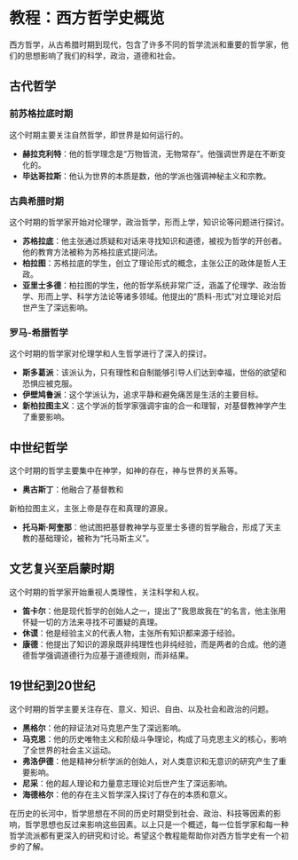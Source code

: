 # 教程：西方哲学史概览

西方哲学，从古希腊时期到现代，包含了许多不同的哲学流派和重要的哲学家，他们的思想影响了我们的科学，政治，道德和社会。

## 古代哲学

### 前苏格拉底时期

这个时期主要关注自然哲学，即世界是如何运行的。

* **赫拉克利特**：他的哲学理念是“万物皆流，无物常存”。他强调世界是在不断变化的。
* **毕达哥拉斯**：他认为世界的本质是数，他的学派也强调神秘主义和宗教。

### 古典希腊时期

这个时期的哲学家开始对伦理学，政治哲学，形而上学，知识论等问题进行探讨。

* **苏格拉底**：他主张通过质疑和对话来寻找知识和道德，被视为哲学的开创者。他的教育方法被称为苏格拉底式提问法。
* **柏拉图**：苏格拉底的学生，创立了理论形式的概念，主张公正的政体是哲人王政。
* **亚里士多德**：柏拉图的学生，他的哲学系统非常广泛，涵盖了伦理学、政治哲学、形而上学、科学方法论等诸多领域。他提出的“质料-形式”对立理论对后世产生了深远影响。

### 罗马-希腊哲学

这个时期的哲学家对伦理学和人生哲学进行了深入的探讨。

* **斯多葛派**：该派认为，只有理性和自制能够引导人们达到幸福，世俗的欲望和恐惧应被克服。
* **伊壁鸠鲁派**：这个学派认为，追求平静和避免痛苦是生活的主要目标。
* **新柏拉图主义**：这个学派的哲学家强调宇宙的合一和理智，对基督教神学产生了重要影响。

## 中世纪哲学

这个时期的哲学主要集中在神学，如神的存在，神与世界的关系等。

* **奥古斯丁**：他融合了基督教和

新柏拉图主义，主张上帝是存在和真理的源泉。
* **托马斯·阿奎那**：他试图把基督教神学与亚里士多德的哲学融合，形成了天主教的基础理论，被称为“托马斯主义”。

## 文艺复兴至启蒙时期

这个时期的哲学家开始重视人类理性，关注科学和人权。

* **笛卡尔**：他是现代哲学的创始人之一，提出了"我思故我在"的名言，他主张用怀疑一切的方法来寻找不可置疑的真理。
* **休谟**：他是经验主义的代表人物，主张所有知识都来源于经验。
* **康德**：他提出了知识的源泉既非纯理性也非纯经验，而是两者的合成。他的道德哲学强调道德行为应基于道德规则，而非结果。

## 19世纪到20世纪

这个时期的哲学主要关注存在、意义、知识、自由、以及社会和政治的问题。

* **黑格尔**：他的辩证法对马克思产生了深远影响。
* **马克思**：他的历史唯物主义和阶级斗争理论，构成了马克思主义的核心，影响了全世界的社会主义运动。
* **弗洛伊德**：他是精神分析学派的创始人，对人类意识和无意识的研究产生了重要影响。
* **尼采**：他的超人理论和力量意志理论对后世产生了深远影响。
* **海德格尔**：他的存在主义哲学深入探讨了存在的本质和意义。

在历史的长河中，哲学思想在不同的历史时期受到社会、政治、科技等因素的影响，哲学思想也反过来影响这些因素。以上只是一个概述，每一位哲学家和每一种哲学流派都有更深入的研究和讨论。希望这个教程能帮助你对西方哲学史有一个初步的了解。